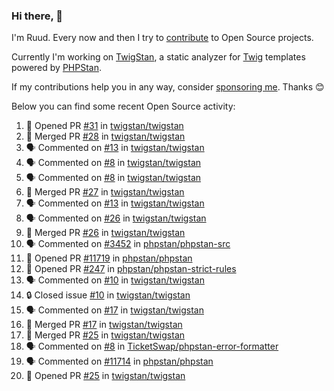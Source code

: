 ### Hi there, 👋

I'm Ruud. Every now and then I try to [contribute](https://github.com/pulls?q=+is%3Apr+author%3Aruudk+archived%3Afalse+is%3Apublic+) to Open Source projects.

Currently I'm working on [TwigStan](https://github.com/twigstan), a static analyzer for [Twig](https://twig.symfony.com/) templates powered by [PHPStan](https://phpstan.org/).

If my contributions help you in any way, consider [sponsoring me](https://github.com/sponsors/ruudk). Thanks 😊

Below you can find some recent Open Source activity:

<!--START_SECTION:activity-->
1. 💪 Opened PR [#31](https://github.com/twigstan/twigstan/pull/31) in [twigstan/twigstan](https://github.com/twigstan/twigstan)
2. 🎉 Merged PR [#28](https://github.com/twigstan/twigstan/pull/28) in [twigstan/twigstan](https://github.com/twigstan/twigstan)
3. 🗣 Commented on [#13](https://github.com/twigstan/twigstan/issues/13#issuecomment-2362986686) in [twigstan/twigstan](https://github.com/twigstan/twigstan)
4. 🗣 Commented on [#8](https://github.com/twigstan/twigstan/issues/8#issuecomment-2362986075) in [twigstan/twigstan](https://github.com/twigstan/twigstan)
5. 🗣 Commented on [#8](https://github.com/twigstan/twigstan/issues/8#issuecomment-2362983248) in [twigstan/twigstan](https://github.com/twigstan/twigstan)
6. 🎉 Merged PR [#27](https://github.com/twigstan/twigstan/pull/27) in [twigstan/twigstan](https://github.com/twigstan/twigstan)
7. 🗣 Commented on [#13](https://github.com/twigstan/twigstan/issues/13#issuecomment-2362964442) in [twigstan/twigstan](https://github.com/twigstan/twigstan)
8. 🗣 Commented on [#26](https://github.com/twigstan/twigstan/pull/26#issuecomment-2362715277) in [twigstan/twigstan](https://github.com/twigstan/twigstan)
9. 🎉 Merged PR [#26](https://github.com/twigstan/twigstan/pull/26) in [twigstan/twigstan](https://github.com/twigstan/twigstan)
10. 🗣 Commented on [#3452](https://github.com/phpstan/phpstan-src/pull/3452#issuecomment-2360446841) in [phpstan/phpstan-src](https://github.com/phpstan/phpstan-src)
11. 💪 Opened PR [#11719](https://github.com/phpstan/phpstan/pull/11719) in [phpstan/phpstan](https://github.com/phpstan/phpstan)
12. 💪 Opened PR [#247](https://github.com/phpstan/phpstan-strict-rules/pull/247) in [phpstan/phpstan-strict-rules](https://github.com/phpstan/phpstan-strict-rules)
13. 🗣 Commented on [#10](https://github.com/twigstan/twigstan/issues/10#issuecomment-2360401325) in [twigstan/twigstan](https://github.com/twigstan/twigstan)
14. 🔒 Closed issue [#10](https://github.com/twigstan/twigstan/issues/10) in [twigstan/twigstan](https://github.com/twigstan/twigstan)
15. 🗣 Commented on [#17](https://github.com/twigstan/twigstan/pull/17#issuecomment-2360401030) in [twigstan/twigstan](https://github.com/twigstan/twigstan)
16. 🎉 Merged PR [#17](https://github.com/twigstan/twigstan/pull/17) in [twigstan/twigstan](https://github.com/twigstan/twigstan)
17. 🎉 Merged PR [#25](https://github.com/twigstan/twigstan/pull/25) in [twigstan/twigstan](https://github.com/twigstan/twigstan)
18. 🗣 Commented on [#8](https://github.com/TicketSwap/phpstan-error-formatter/issues/8#issuecomment-2360371521) in [TicketSwap/phpstan-error-formatter](https://github.com/TicketSwap/phpstan-error-formatter)
19. 🗣 Commented on [#11714](https://github.com/phpstan/phpstan/issues/11714#issuecomment-2360366394) in [phpstan/phpstan](https://github.com/phpstan/phpstan)
20. 💪 Opened PR [#25](https://github.com/twigstan/twigstan/pull/25) in [twigstan/twigstan](https://github.com/twigstan/twigstan)
<!--END_SECTION:activity-->
